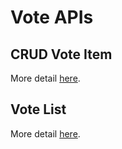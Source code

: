 # **Vote APIs**

## **CRUD Vote Item**

More detail [here](./api-vote-item.md).

## **Vote List**

More detail [here](./api-vote-list.md).
